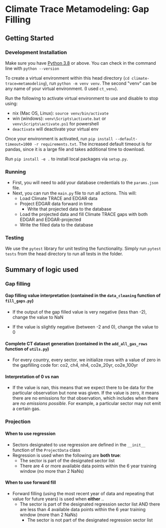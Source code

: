 # Climate Trace Metamodeling: Gap Filling

## Getting Started

### Development Installation
Make sure you have [Python 3.8](https://www.python.org/downloads/release/python-3811/) or above. You can check in the command line with `python --version`

To create a virtual environment within this head directory (`cd climate-trace=metamodeling`), run
`python -m venv venv`. The second "venv" can be any name of your virtual environment. (I used `ct_venv`).

Run the following to activate virtual environment to use and disable to stop using:
- nix (Mac OS, Linux): `source venv/bin/activate`
- win (windows): `venv\Scripts\activate.bat` or `venv\Scripts\activate.ps1` for powershell 
- `deactivate` will deactivate your virtual env

Once your environment is activated, run `pip install --default-timeout=1000 -r requirements.txt`. The increased default timeout is for pandas, since it is a large file and takes additional time to download.

Run `pip install -e .` to install local packages via `setup.py`.

### Running
- First, you will need to add your database credentials to the `params.json` file.
- Next, you can run the `main.py` file to run all actions. This will:
  - Load Climate TRACE and EDGAR data
  - Project EDGAR data forward in time
     - Write that projected data to the database
  - Load the projected data and fill Climate TRACE gaps with both EDGAR and EDGAR-projected
  - Write the filled data to the database


### Testing
We use the `pytest` library for unit testing the functionality. Simply run `pytest tests` from the head directory to run all tests in the folder.

## Summary of logic used

### Gap filling
#### Gap filling value interpretation (contained in the `data_cleaning` function of `fill_gaps.py`)

- If the output of the gap filled value is very negative (less than -2), change the value to NaN

- If the value is slightly negative (between -2 and 0), change the value to 0


#### Complete CT dataset generation (contained in the `add_all_gas_rows` function of `utils.py`)

- For every country, every sector, we initialize rows with a value of zero in the gapfilling code for: co2, ch4, nh4, co2e_20yr, co2e_100yr

#### Interpretation of 0 vs nan
- If the value is nan, this means that we expect there to be data for the particular observation but none was given. If the value is zero, it means there are no emissions for that observation, which includes when there are *no emissions possible*. For example, a particular sector may not emit a certain gas.

### Projection

#### When to use regression
- Sectors designated to use regression are defined in the `__init__` function of the `ProjectData` class
- Regression is used when the following are **both true**:
   - The sector is part of the designated sector list
   - There are 4 or more available data points within the 6 year training window (no more than 2 NaNs)
  
 #### When to use forward fill
- Forward filling (using the most recent year of data and repeating that value for future years) is used when **either** ..
   - The sector is part of the designated regression sector list AND there are less than 4 available data points within the 6 year training window (more than 2 NaNs)
      - The sector is not part of the designated regression sector list
